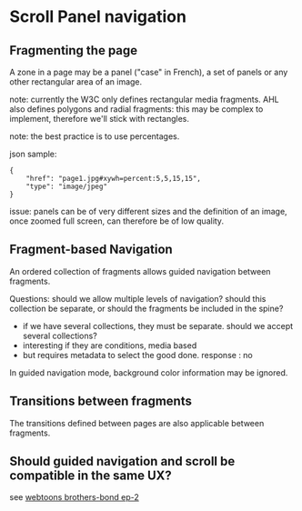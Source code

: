 # Scroll Panel navigation

## Fragmenting the page

A zone in a page may be a panel ("case" in French), a set of panels or any other rectangular area of an image.

note: currently the W3C only defines rectangular media fragments. AHL also defines polygons and radial fragments: this may be complex to implement, therefore we'll stick with rectangles. 

note: the best practice is to use percentages.

json sample:

	{
		"href": "page1.jpg#xywh=percent:5,5,15,15",
		"type": "image/jpeg"
	}

issue: panels can be of very different sizes and the definition of an image, once zoomed full screen, can therefore be of low quality.

## Fragment-based Navigation

An ordered collection of fragments allows guided navigation between fragments.

Questions: 
should we allow multiple levels of navigation?
should this collection be separate, or should the fragments be included in the spine?
- if we have several collections, they must be separate.
should we accept several collections?
- interesting if they are conditions, media based 
- but requires metadata to select the good done.
response : no

In guided navigation mode, background color information may be ignored.


## Transitions between fragments

The transitions defined between pages are also applicable between fragments.


## Should guided navigation and scroll be compatible in the same UX? 

see [webtoons brothers-bond ep-2](http://www.webtoons.com/en/action/brothers-bond/ep-2/viewer?title_no=1191&episode_no=3)
